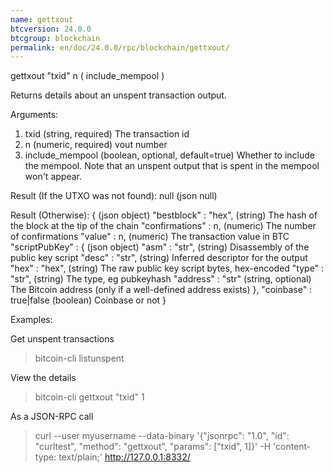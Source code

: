 ```yaml
---
name: gettxout
btcversion: 24.0.0
btcgroup: blockchain
permalink: en/doc/24.0.0/rpc/blockchain/gettxout/
---
```


gettxout "txid" n ( include_mempool )

Returns details about an unspent transaction output.

Arguments:
1. txid               (string, required) The transaction id
2. n                  (numeric, required) vout number
3. include_mempool    (boolean, optional, default=true) Whether to include the mempool. Note that an unspent output that is spent in the mempool won't appear.

Result (If the UTXO was not found):
null    (json null)

Result (Otherwise):
{                             (json object)
  "bestblock" : "hex",        (string) The hash of the block at the tip of the chain
  "confirmations" : n,        (numeric) The number of confirmations
  "value" : n,                (numeric) The transaction value in BTC
  "scriptPubKey" : {          (json object)
    "asm" : "str",            (string) Disassembly of the public key script
    "desc" : "str",           (string) Inferred descriptor for the output
    "hex" : "hex",            (string) The raw public key script bytes, hex-encoded
    "type" : "str",           (string) The type, eg pubkeyhash
    "address" : "str"         (string, optional) The Bitcoin address (only if a well-defined address exists)
  },
  "coinbase" : true|false     (boolean) Coinbase or not
}

Examples:

Get unspent transactions
> bitcoin-cli listunspent 

View the details
> bitcoin-cli gettxout "txid" 1

As a JSON-RPC call
> curl --user myusername --data-binary '{"jsonrpc": "1.0", "id": "curltest", "method": "gettxout", "params": ["txid", 1]}' -H 'content-type: text/plain;' http://127.0.0.1:8332/


